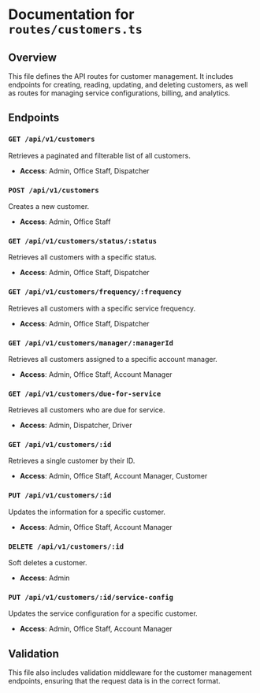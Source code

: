 # Documentation for `routes/customers.ts`

## Overview

This file defines the API routes for customer management. It includes endpoints for creating, reading, updating, and deleting customers, as well as routes for managing service configurations, billing, and analytics.

## Endpoints

### `GET /api/v1/customers`

Retrieves a paginated and filterable list of all customers.

-   **Access**: Admin, Office Staff, Dispatcher

### `POST /api/v1/customers`

Creates a new customer.

-   **Access**: Admin, Office Staff

### `GET /api/v1/customers/status/:status`

Retrieves all customers with a specific status.

-   **Access**: Admin, Office Staff, Dispatcher

### `GET /api/v1/customers/frequency/:frequency`

Retrieves all customers with a specific service frequency.

-   **Access**: Admin, Office Staff, Dispatcher

### `GET /api/v1/customers/manager/:managerId`

Retrieves all customers assigned to a specific account manager.

-   **Access**: Admin, Office Staff, Account Manager

### `GET /api/v1/customers/due-for-service`

Retrieves all customers who are due for service.

-   **Access**: Admin, Dispatcher, Driver

### `GET /api/v1/customers/:id`

Retrieves a single customer by their ID.

-   **Access**: Admin, Office Staff, Account Manager, Customer

### `PUT /api/v1/customers/:id`

Updates the information for a specific customer.

-   **Access**: Admin, Office Staff, Account Manager

### `DELETE /api/v1/customers/:id`

Soft deletes a customer.

-   **Access**: Admin

### `PUT /api/v1/customers/:id/service-config`

Updates the service configuration for a specific customer.

-   **Access**: Admin, Office Staff, Account Manager

## Validation

This file also includes validation middleware for the customer management endpoints, ensuring that the request data is in the correct format.
